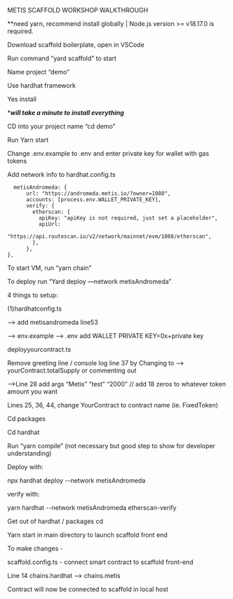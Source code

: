 METIS SCAFFOLD WORKSHOP WALKTHROUGH


**need yarn, recommend install globally | Node.js version >= v18.17.0 is required.


Download scaffold boilerplate, open in VSCode

Run command “yard scaffold” to start

Name project “demo” 

Use hardhat framework

Yes install

****will take a minute to install everything***

CD into your project name “cd demo” 

Run Yarn start


Change .env.example to .env and enter private key for wallet with gas tokens

Add network info to hardhat.config.ts 


```
  metisAndromeda: {
      url: "https://andromeda.metis.io/?owner=1088",
      accounts: [process.env.WALLET_PRIVATE_KEY],
      verify: {
        etherscan: {
          apiKey: "apiKey is not required, just set a placeholder",
          apiUrl:
            "https://api.routescan.io/v2/network/mainnet/evm/1088/etherscan",
        },
      },
},
````

To start VM, run “yarn chain”

To deploy run “Yard deploy —network metisAndromeda”





4 things to setup:

(1)hardhatconfig.ts

—> add metisandromeda line53


—> env.example —> .env add WALLET PRIVATE KEY=0x+private key

deployyourcontract.ts

Remove greeting line / console log line 37 by Changing to —> yourContract.totalSupply or commenting out 

——>Line 28 add args “Metis” “test” “2000” // add 18 zeros to whatever token amount you want 

Lines 25, 36, 44, change YourContract to contract name (ie. FixedToken)

Cd packages

Cd hardhat

Run “yarn compile” (not necessary but good step to show for developer understanding)

Deploy with: 

npx hardhat deploy --network metisAndromeda

verify with: 

yarn hardhat --network metisAndromeda etherscan-verify



Get out of hardhat / packages cd 

Yarn start in main directory to launch scaffold front end

To make changes - 

scaffold.config.ts - connect smart contract to scaffold front-end 

Line 14 chains.hardhat —> chains.metis 

Contract will now be connected to scaffold in local host
